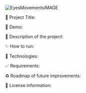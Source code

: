 
![EyesMovementsiMAGE](https://user-images.githubusercontent.com/101289219/170180214-e94ad46a-d366-4558-a5a9-6e24045ff2c0.jpg)

📝 Project Title:

👀  Demo:

🎯 Description of the project:

✨ How to run:

🚀 Technologies:

✅ Requirements:

♻️ Roadmap of future improvements:

🌱 License information:
